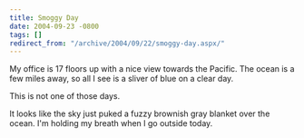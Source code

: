 ```yaml
---
title: Smoggy Day
date: 2004-09-23 -0800
tags: []
redirect_from: "/archive/2004/09/22/smoggy-day.aspx/"
---
```


My office is 17 floors up with a nice view towards the Pacific. The
ocean is a few miles away, so all I see is a sliver of blue on a clear
day.

This is not one of those days.

It looks like the sky just puked a fuzzy brownish gray blanket over the
ocean. I'm holding my breath when I go outside today.

